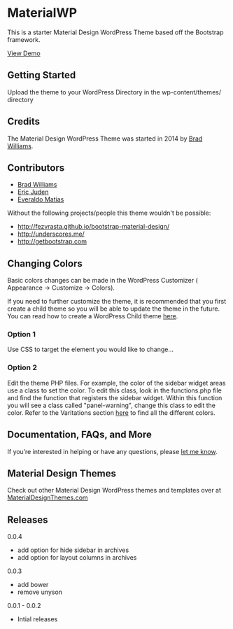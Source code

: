 # MaterialWP

This is a starter Material Design WordPress Theme based off the Bootstrap framework.

[View Demo](http://materialwp.com)


## Getting Started

Upload the theme to your WordPress Directory in the wp-content/themes/ directory

## Credits

The Material Design WordPress Theme was started in 2014 by [Brad Williams](http://twitter.com/braginteractive/).

## Contributors

- [Brad Williams](https://github.com/braginteractive)
- [Eric Juden](https://github.com/ericjuden)
- [Everaldo Matias](https://github.com/everaldomatias)

Without the following projects/people this theme wouldn't be possible:

- http://fezvrasta.github.io/bootstrap-material-design/
- http://underscores.me/
- http://getbootstrap.com

## Changing Colors
Basic colors changes can be made in the WordPress Customizer ( Appearance -> Customize -> Colors).

If you need to further customize the theme, it is recommended that you first create a child theme so you will be able to update the theme in the future. You can read how to create a WordPress Child theme [here](http://codex.wordpress.org/Child_Themes).

### Option 1
Use CSS to target the element you would like to change... 

### Option 2
Edit the theme PHP files. For example, the color of the sidebar widget areas use a class to set the color. To edit this class, look in the functions.php file and find the function that registers the sidebar widget. Within this function you will see a class called "panel-warning", change this class to edit the color. Refer to the Varitations section [here](https://github.com/FezVrasta/bootstrap-material-design) to find all the different colors.

## Documentation, FAQs, and More

If you’re interested in helping or have any questions, please [let me know](http://braginteractive.com/contact-us).


## Material Design Themes
Check out other Material Design WordPress themes and templates over at [MaterialDesignThemes.com](http://materialdesignthemes.com)


## Releases

0.0.4
- add option for hide sidebar in archives
- add option for layout columns in archives

0.0.3
- add bower
- remove unyson

0.0.1 - 0.0.2
- Intial releases
